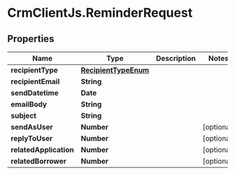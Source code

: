 # CrmClientJs.ReminderRequest

## Properties

Name | Type | Description | Notes
------------ | ------------- | ------------- | -------------
**recipientType** | [**RecipientTypeEnum**](RecipientTypeEnum.md) |  | 
**recipientEmail** | **String** |  | 
**sendDatetime** | **Date** |  | 
**emailBody** | **String** |  | 
**subject** | **String** |  | 
**sendAsUser** | **Number** |  | [optional] 
**replyToUser** | **Number** |  | [optional] 
**relatedApplication** | **Number** |  | [optional] 
**relatedBorrower** | **Number** |  | [optional] 


